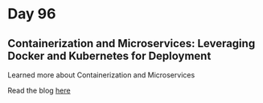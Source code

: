 # Day 96

## Containerization and Microservices: Leveraging Docker and Kubernetes for Deployment

Learned more about Containerization and Microservices

Read the blog [here](https://rufilboy.hashnode.dev/day-96-containerization-and-microservices-leveraging-docker-and-kubernetes-for-deployment)
